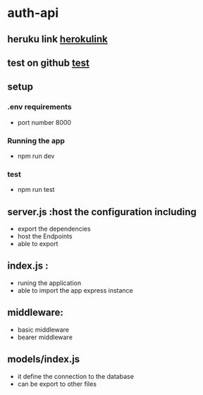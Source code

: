 # auth-api

## heruku link [herokulink](https://ehabalshrida-basicauth.herokuapp.com/)

## test on github [test](https://github.com/Ehabalshrida/bearer-auth/actions)

## setup 

### .env requirements

 - port number 8000

 ### Running the app
 - npm run dev


 ### test 
 - npm run test


 ## server.js :host the configuration including
-  export the dependencies
- host the Endpoints
- able to export 

## index.js :
- runing the application 
- able to import the app express instance 

## middleware:
- basic middleware
- bearer middleware 

## models/index.js
- it define the connection to the database
- can be export to other files 
